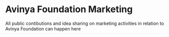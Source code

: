 # Avinya Foundation Marketing

All public contibutions and idea sharing on marketing activities in relation to Avinya Foundation can happen here
